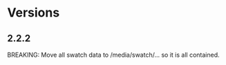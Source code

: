 # Versions

## 2.2.2

BREAKING: Move all swatch data to /media/swatch/... so it is all contained. 

